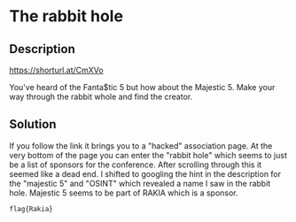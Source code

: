 # The rabbit hole

## Description

https://shorturl.at/CmXVo  

You've heard of the Fanta$tic 5 but how about the Majestic 5. Make your way through the rabbit whole and find the creator. 

## Solution

If you follow the link it brings you to a "hacked" association page. At the very bottom of the page you can enter the "rabbit hole" which seems to just be a list of sponsors for the conference. After scrolling through this it seemed like a dead end. I shifted to googling the hint in the description for the "majestic 5" and "OSINT" which revealed a name I saw in the rabbit hole. Majestic 5 seems to be part of RAKIA which is a sponsor. 

```
flag{Rakia}
```

